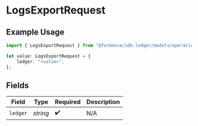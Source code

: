 # LogsExportRequest

## Example Usage

```typescript
import { LogsExportRequest } from "@formance/sdk-ledger/models/operations";

let value: LogsExportRequest = {
    ledger: "<value>",
};
```

## Fields

| Field              | Type               | Required           | Description        |
| ------------------ | ------------------ | ------------------ | ------------------ |
| `ledger`           | *string*           | :heavy_check_mark: | N/A                |